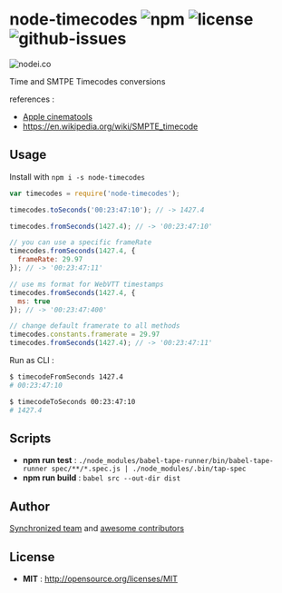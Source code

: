 # node-timecodes ![npm](https://img.shields.io/npm/v/node-timecodes.svg) ![license](https://img.shields.io/npm/l/node-timecodes.svg) ![github-issues](https://img.shields.io/github/issues/Synchronized-TV/node-timecodes.svg)

![nodei.co](https://nodei.co/npm/node-timecodes.png?downloads=true&downloadRank=true&stars=true)


Time and SMTPE Timecodes conversions

references :
 - [Apple cinematools](https://documentation.apple.com/en/cinematools/usermanual/index.html#chapter=2%26section=5%26tasks=true)
 - https://en.wikipedia.org/wiki/SMPTE_timecode

## Usage

Install with `npm i -s node-timecodes`

```js
var timecodes = require('node-timecodes');

timecodes.toSeconds('00:23:47:10'); // -> 1427.4

timecodes.fromSeconds(1427.4); // -> '00:23:47:10'

// you can use a specific frameRate
timecodes.fromSeconds(1427.4, {
  frameRate: 29.97
}); // -> '00:23:47:11'

// use ms format for WebVTT timestamps
timecodes.fromSeconds(1427.4, {
  ms: true
}); // -> '00:23:47:400'

// change default framerate to all methods
timecodes.constants.framerate = 29.97
timecodes.fromSeconds(1427.4); // -> '00:23:47:11'
```

Run as CLI :

```sh
$ timecodeFromSeconds 1427.4
# 00:23:47:10

$ timecodeToSeconds 00:23:47:10
# 1427.4
```

## Scripts

 - **npm run test** : `./node_modules/babel-tape-runner/bin/babel-tape-runner spec/**/*.spec.js | ./node_modules/.bin/tap-spec`
 - **npm run build** : `babel src --out-dir dist`

## Author

[Synchronized team](http://github.com/Synchronized-TV) and [awesome contributors](https://github.com/Synchronized-TV/node-timecodes/graphs/contributors)

## License

 - **MIT** : http://opensource.org/licenses/MIT
